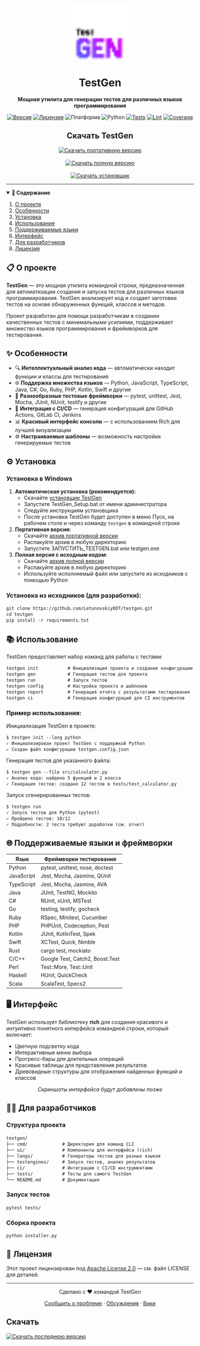 <!-- 
# TestGen 
-->

<div align="center">
  <img src="https://raw.githubusercontent.com/LetunovskiyODT/testgen/main/logo.png" alt="TestGen Logo" width="150"/>
  
  <h1>TestGen</h1>
  
  <p>
    <strong>Мощная утилита для генерации тестов для различных языков программирования</strong>
  </p>
  
  <p>
    <a href="https://github.com/LetunovskiyODT/testgen/releases/latest"><img src="https://img.shields.io/github/v/release/LetunovskiyODT/testgen?include_prereleases&style=flat-square&color=blue" alt="Версия"/></a>
    <a href="LICENSE"><img src="https://img.shields.io/badge/License-Apache%202.0-blue.svg?style=flat-square" alt="Лицензия"/></a>
    <img src="https://img.shields.io/badge/Платформа-Windows-blue?style=flat-square" alt="Платформа"/>
    <img src="https://img.shields.io/badge/Python-3.10%2B-blue?style=flat-square&logo=python" alt="Python"/>
    <a href="https://github.com/LetunovskiyODT/testgen/actions/workflows/tests.yml"><img src="https://github.com/LetunovskiyODT/testgen/actions/workflows/tests.yml/badge.svg" alt="Tests"/></a>
    <a href="https://github.com/LetunovskiyODT/testgen/actions/workflows/lint.yml"><img src="https://github.com/LetunovskiyODT/testgen/actions/workflows/lint.yml/badge.svg" alt="Lint"/></a>
    <a href="https://codecov.io/gh/LetunovskiyODT/testgen"><img src="https://codecov.io/gh/LetunovskiyODT/testgen/branch/main/graph/badge.svg" alt="Coverage"></a>
  </p>
  
  <h2>Скачать TestGen</h2>
  
  <p>
    <a href="https://github.com/LetunovskiyODT/testgen/releases/latest/download/TestGen_Portable.zip"><img src="https://img.shields.io/badge/⬇ СКАЧАТЬ-TestGen_Portable-blue?style=for-the-badge" alt="Скачать портативную версию"/></a>
    <br><br>
    <a href="https://github.com/LetunovskiyODT/testgen/releases/latest/download/TestGen_Full.zip"><img src="https://img.shields.io/badge/⬇ СКАЧАТЬ-TestGen_Full-green?style=for-the-badge" alt="Скачать полную версию"/></a>
    <br><br>
    <a href="https://github.com/LetunovskiyODT/testgen/releases/latest/download/TestGen_Setup.bat"><img src="https://img.shields.io/badge/⬇ СКАЧАТЬ-TestGen_Setup-red?style=for-the-badge" alt="Скачать установщик"/></a>
  </p>
</div>

<hr>

<details open>
  <summary><strong>📑 Содержание</strong></summary>
  <ol>
    <li><a href="#about">О проекте</a></li>
    <li><a href="#features">Особенности</a></li>
    <li><a href="#installation">Установка</a></li>
    <li><a href="#usage">Использование</a></li>
    <li><a href="#languages">Поддерживаемые языки</a></li>
    <li><a href="#ui">Интерфейс</a></li>
    <li><a href="#development">Для разработчиков</a></li>
    <li><a href="#license">Лицензия</a></li>
  </ol>
</details>

<h2 id="about">📋 О проекте</h2>

<p>
  <strong>TestGen</strong> — это мощная утилита командной строки, предназначенная для автоматизации создания и запуска тестов для различных языков программирования. TestGen анализирует код и создает заготовки тестов на основе обнаруженных функций, классов и методов.
</p>

<p>
  Проект разработан для помощи разработчикам в создании качественных тестов с минимальными усилиями, поддерживает множество языков программирования и фреймворков для тестирования.
</p>

<h2 id="features">✨ Особенности</h2>

<ul>
  <li>🔍 <strong>Интеллектуальный анализ кода</strong> — автоматически находит функции и классы для тестирования</li>
  <li>🌐 <strong>Поддержка множества языков</strong> — Python, JavaScript, TypeScript, Java, C#, Go, Ruby, PHP, Kotlin, Swift и другие</li>
  <li>🧪 <strong>Разнообразные тестовые фреймворки</strong> — pytest, unittest, Jest, Mocha, JUnit, NUnit, testify и другие</li>
  <li>🚀 <strong>Интеграция с CI/CD</strong> — генерация конфигураций для GitHub Actions, GitLab CI, Jenkins</li>
  <li>📊 <strong>Красивый интерфейс консоли</strong> — с использованием Rich для лучшей визуализации</li>
  <li>⚙️ <strong>Настраиваемые шаблоны</strong> — возможность настройки генерируемых тестов</li>
</ul>

<h2 id="installation">⚙️ Установка</h2>

<h3>Установка в Windows</h3>

<div>
  <ol>
    <li>
      <strong>Автоматическая установка (рекомендуется):</strong>
      <ul>
        <li>Скачайте <a href="https://github.com/LetunovskiyODT/testgen/releases/latest/download/TestGen_Setup.bat">установщик TestGen</a></li>
        <li>Запустите TestGen_Setup.bat от имени администратора</li>
        <li>Следуйте инструкциям установщика</li>
        <li>После установки TestGen будет доступен в меню Пуск, на рабочем столе и через команду <code>testgen</code> в командной строке</li>
      </ul>
    </li>
    <li>
      <strong>Портативная версия:</strong>
      <ul>
        <li>Скачайте <a href="https://github.com/LetunovskiyODT/testgen/releases/latest/download/TestGen_Portable.zip">архив портативной версии</a></li>
        <li>Распакуйте архив в любую директорию</li>
        <li>Запустите ЗАПУСТИТЬ_TESTGEN.bat или testgen.exe</li>
      </ul>
    </li>
    <li>
      <strong>Полная версия с исходным кодом:</strong>
      <ul>
        <li>Скачайте <a href="https://github.com/LetunovskiyODT/testgen/releases/latest/download/TestGen_Full.zip">архив полной версии</a></li>
        <li>Распакуйте архив в любую директорию</li>
        <li>Используйте исполняемый файл или запустите из исходников с помощью Python</li>
      </ul>
    </li>
  </ol>
</div>

<h3>Установка из исходников (для разработки):</h3>

<pre><code>git clone https://github.com/LetunovskiyODT/testgen.git
cd testgen
pip install -r requirements.txt</code></pre>

<h2 id="usage">📚 Использование</h2>

<p>
  TestGen предоставляет набор команд для работы с тестами:
</p>

<pre><code>testgen init           # Инициализация проекта и создание конфигурации
testgen gen            # Генерация тестов для проекта
testgen run            # Запуск тестов
testgen config         # Настройка проекта и шаблонов
testgen report         # Генерация отчёта с результатами тестирования
testgen ci             # Генерация конфигураций для CI инструментов</code></pre>

<h3>Пример использования:</h3>

<p>Инициализация TestGen в проекте:</p>

<pre><code>$ testgen init --lang python
✓ Инициализирован проект TestGen с поддержкой Python
✓ Создан файл конфигурации testgen.config.json</code></pre>

<p>Генерация тестов для указанного файла:</p>

<pre><code>$ testgen gen --file src/calculator.py
✓ Анализ кода: найдено 5 функций и 2 класса
✓ Генерация тестов: создано 12 тестов в tests/test_calculator.py</code></pre>

<p>Запуск сгенерированных тестов:</p>

<pre><code>$ testgen run
✓ Запуск тестов для Python (pytest)
✓ Пройдено тестов: 10/12
✓ Подробности: 2 теста требуют доработки (см. отчет)</code></pre>

<h2 id="languages">🌐 Поддерживаемые языки и фреймворки</h2>

<div>
  <table>
    <thead>
      <tr>
        <th>Язык</th>
        <th>Фреймворки тестирования</th>
      </tr>
    </thead>
    <tbody>
      <tr>
        <td>Python</td>
        <td>pytest, unittest, nose, doctest</td>
      </tr>
      <tr>
        <td>JavaScript</td>
        <td>Jest, Mocha, Jasmine, QUnit</td>
      </tr>
      <tr>
        <td>TypeScript</td>
        <td>Jest, Mocha, Jasmine, AVA</td>
      </tr>
      <tr>
        <td>Java</td>
        <td>JUnit, TestNG, Mockito</td>
      </tr>
      <tr>
        <td>C#</td>
        <td>NUnit, xUnit, MSTest</td>
      </tr>
      <tr>
        <td>Go</td>
        <td>testing, testify, gocheck</td>
      </tr>
      <tr>
        <td>Ruby</td>
        <td>RSpec, Minitest, Cucumber</td>
      </tr>
      <tr>
        <td>PHP</td>
        <td>PHPUnit, Codeception, Pest</td>
      </tr>
      <tr>
        <td>Kotlin</td>
        <td>JUnit, KotlinTest, Spek</td>
      </tr>
      <tr>
        <td>Swift</td>
        <td>XCTest, Quick, Nimble</td>
      </tr>
      <tr>
        <td>Rust</td>
        <td>cargo test, mockiato</td>
      </tr>
      <tr>
        <td>C/C++</td>
        <td>Google Test, Catch2, Boost.Test</td>
      </tr>
      <tr>
        <td>Perl</td>
        <td>Test::More, Test::Unit</td>
      </tr>
      <tr>
        <td>Haskell</td>
        <td>HUnit, QuickCheck</td>
      </tr>
      <tr>
        <td>Scala</td>
        <td>ScalaTest, Specs2</td>
      </tr>
    </tbody>
  </table>
</div>

<h2 id="ui">🖥️ Интерфейс</h2>

<p>
  TestGen использует библиотеку <strong>rich</strong> для создания красивого и интуитивно понятного интерфейса командной строки, который включает:
</p>

<ul>
  <li>Цветную подсветку кода</li>
  <li>Интерактивные меню выбора</li>
  <li>Прогресс-бары для длительных операций</li>
  <li>Красивые таблицы для представления результатов</li>
  <li>Древовидные структуры для отображения найденных функций и классов</li>
</ul>

<div align="center">
  <p><em>Скриншоты интерфейса будут добавлены позже</em></p>
</div>

<h2 id="development">👨‍💻 Для разработчиков</h2>

<h3>Структура проекта</h3>

<pre><code>testgen/
├── cmd/             # Директория для команд CLI
├── ui/              # Компоненты для интерфейса (rich)
├── langs/           # Генераторы тестов для разных языков
├── testengines/     # Запуск тестов, анализ результатов
├── ci/              # Интеграции с CI/CD инструментами
├── tests/           # Тесты для самого TestGen
└── README.md        # Документация</code></pre>

<h3>Запуск тестов</h3>

<pre><code>pytest tests/</code></pre>

<h3>Сборка проекта</h3>

<pre><code>python installer.py</code></pre>

<h2 id="license">📄 Лицензия</h2>

<p>
  Этот проект лицензирован под <a href="LICENSE">Apache License 2.0</a> — см. файл LICENSE для деталей.
</p>

<hr>

<div align="center">
  <p>Сделано с ❤️ командой TestGen</p>
  <p>
    <a href="https://github.com/LetunovskiyODT/testgen/issues">Сообщить о проблеме</a> · 
    <a href="https://github.com/LetunovskiyODT/testgen/discussions">Обсуждения</a> · 
    <a href="https://github.com/LetunovskiyODT/testgen/wiki">Вики</a>
  </p>
</div>

## Скачать

[![Скачать последнюю версию](https://img.shields.io/github/v/release/LetunovskiyODT/testgen)](https://github.com/LetunovskiyODT/testgen/releases/latest)
 